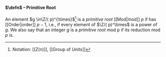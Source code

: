 #### $\defn$ – Primitive Root
An element $g \in\Z/( p)^{\times}$[^1] is a *primitive root* [[Mod|mod]] $p$ if has [[Order|order]] $p -1$, i.e., if every element of $\Z/( p)^\times$ is a power of $g$. We also say that an integer $g$ is a *primitive root* mod p if its reduction mod $p$ is.

[^1]: Notation: [[Z(n)]], [[Group of Units]]